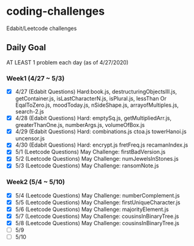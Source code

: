 # coding-challenges
Edabit/Leetcode challenges

## Daily Goal
AT LEAST 1 problem each day (as of 4/27/2020)

### Week1 (4/27 ~ 5/3)
- [x] 4/27 (Edabit Questions) Hard:book.js, destructuringObjectsIII.js, getContainer.js, isLastCharacterN.js, isPlural.js, lessThan Or EqalToZero.js, moodToday.js, nSideShape.js, arrayofMultiples.js, search-2.js
- [x] 4/28 (Edabit Questions) Hard: emptySq.js, getMultipliedArr.js, greaterThanOne.js, numberArgs.js, volumeOfBox.js
- [x] 4/29 (Edabit Questions) Hard: combinations.js ctoa.js towerHanoi.js uncensor.js
- [x] 4/30 (Edabit Questions) Hard: encrypt.js fretFreq.js recamanIndex.js
- [x] 5/1 (Leetcode Questions) May Challenge: firstBadVersion.js
- [x] 5/2 (Leetcode Questions) May Challenge: numJewelsInStones.js
- [x] 5/3 (Leetcode Questions) May Challenge: ransomNote.js

### Week2 (5/4 ~ 5/10)
- [x] 5/4 (Leetcode Questions) May Challenge: numberComplement.js
- [x] 5/5 (Leetcode Questions) May Challenge: firstUniqueCharacter.js
- [x] 5/6 (Leetcode Questions) May Challenge: majorityElement.js
- [x] 5/7 (Leetcode Questions) May Challenge: cousinsInBinaryTree.js
- [x] 5/8 (Leetcode Questions) May Challenge: cousinsInBinaryTree.js
- [ ] 5/9
- [ ] 5/10
